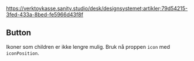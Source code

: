https://verktoykasse.sanity.studio/desk/designsystemet;artikler;79d54215-3fed-433a-8bed-fe5966d43f8f

## Button

Ikoner som children er ikke lengre mulig. Bruk nå proppen `icon` med `iconPosition`.
